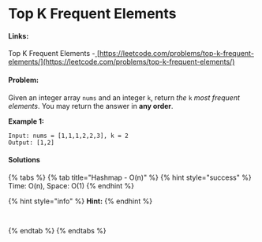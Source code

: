# Top K Frequent Elements

#### Links:

Top K Frequent Elements -[ ](https://leetcode.com/problems/maximum-subarray/)[https://leetcode.com/problems/top-k-frequent-elements/](https://leetcode.com/problems/top-k-frequent-elements/)

#### Problem:

Given an integer array `nums` and an integer `k`, return _the_ `k` _most frequent elements_. You may return the answer in **any order**.

**Example 1:**

```
Input: nums = [1,1,1,2,2,3], k = 2
Output: [1,2]
```

#### Solutions

{% tabs %}
{% tab title="Hashmap - O(n)" %}
{% hint style="success" %}
Time: O(n), Space: O(1)
{% endhint %}

{% hint style="info" %}
**Hint:**&#x20;
{% endhint %}

```python
 
```
{% endtab %}
{% endtabs %}
